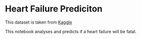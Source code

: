 
# Heart Failure Prediciton
This dataset is taken from [Kaggle](https://www.kaggle.com/andrewmvd/heart-failure-clinical-data)

This notebook analyses and predicts if a heart failure will be fatal.
